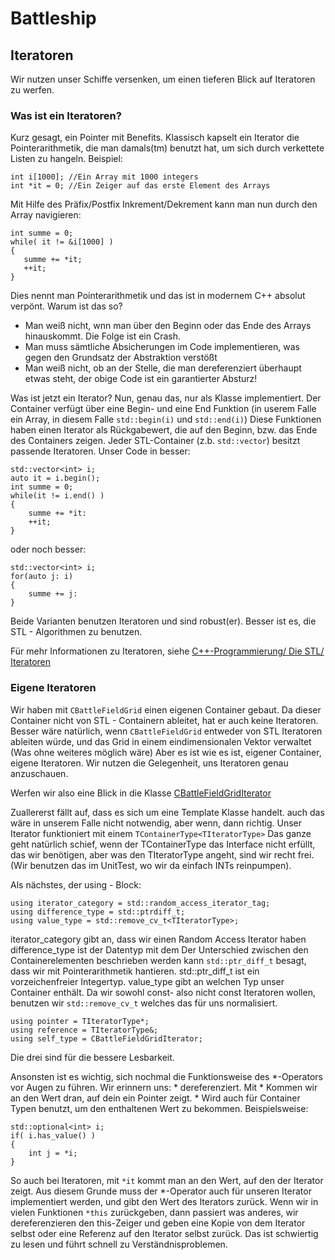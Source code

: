 # Battleship


## Iteratoren
Wir nutzen unser Schiffe versenken, um einen tieferen Blick auf Iteratoren zu werfen.

### Was ist ein Iteratoren?

Kurz gesagt, ein Pointer mit Benefits.
Klassisch kapselt ein Iterator die Pointerarithmetik, die man damals(tm) benutzt hat, um sich durch verkettete Listen zu hangeln.
Beispiel:
    
    int i[1000]; //Ein Array mit 1000 integers
    int *it = 0; //Ein Zeiger auf das erste Element des Arrays

Mit Hilfe des Präfix/Postfix Inkrement/Dekrement kann man nun durch den Array navigieren:
    
    int summe = 0;
    while( it != &i[1000] )
    {
       summe += *it;
       ++it;
    }

Dies nennt man Pointerarithmetik und das ist in modernem C++ absolut verpönt.
Warum ist das so?
 * Man weiß nicht, wnn man über den Beginn oder das Ende des Arrays hinauskommt. Die Folge ist ein Crash.
 * Man muss sämtliche Absicherungen im Code implementieren, was gegen den Grundsatz der Abstraktion verstößt
 * Man weiß nicht, ob an der Stelle, die man dereferenziert überhaupt etwas steht, der obige Code ist ein garantierter Absturz!

Was ist jetzt ein Iterator?
Nun, genau das, nur als Klasse implementiert. Der Container verfügt über eine Begin- und eine End Funktion (in userem Falle ein Array, in diesem Falle `std::begin(i)` und `std::end(i)`) Diese Funktionen haben einen Iterator als Rückgabewert, die auf den Beginn, bzw. das Ende des Containers zeigen.
Jeder STL-Container (z.b. `std::vector`) besitzt passende Iteratoren.
Unser Code in besser:

    std::vector<int> i;
    auto it = i.begin();
    int summe = 0;
    while(it != i.end() )
    {
        summe += *it:
        ++it;
    }
    
oder noch besser:

    std::vector<int> i;
    for(auto j: i)
    {
        summe += j:
    }
    
Beide Varianten benutzen Iteratoren und sind robust(er). Besser ist es, die STL - Algorithmen zu benutzen.

Für mehr Informationen zu Iteratoren, siehe [C++-Programmierung/ Die STL/ Iteratoren](https://de.wikibooks.org/wiki/C%2B%2B-Programmierung/_Die_STL/_Iteratoren)

### Eigene Iteratoren

Wir haben mit `CBattleFieldGrid` einen eigenen Container gebaut. Da dieser Container nicht von STL - Containern ableitet, hat er auch keine Iteratoren.
Besser wäre natürlich, wenn `CBattleFieldGrid` entweder von STL Iteratoren ableiten würde, und das Grid in einem eindimensionalen Vektor verwaltet (Was ohne weiteres möglich wäre) Aber es ist wie es ist, eigener Container, eigene Iteratoren. Wir nutzen die Gelegenheit, uns Iteratoren genau anzuschauen.

Werfen wir also eine Blick in die Klasse [CBattleFieldGridIterator](/../main/Battleship/Battleship/cbattlefieldgriditerator.h)

Zuallererst fällt auf, dass es sich um eine Template Klasse handelt. auch das wäre in unserem Falle nicht notwendig, aber wenn, dann richtig.
Unser Iterator funktioniert mit einem `TContainerType<TIteratorType>` Das ganze geht natürlich schief, wenn der TContainerType das Interface nicht erfüllt, das wir benötigen, aber was den TIteratorType angeht, sind wir recht frei. (Wir benutzen das im UnitTest, wo wir da einfach INTs reinpumpen).

Als nächstes, der using - Block:

    using iterator_category = std::random_access_iterator_tag;
    using difference_type = std::ptrdiff_t;
    using value_type = std::remove_cv_t<TIteratorType>;
    
iterator_category gibt an, dass wir einen Random Access Iterator haben
difference_type ist der Datentyp mit dem Der Unterschied zwischen den Containerelementen beschrieben werden kann `std::ptr_diff_t` besagt, dass wir mit Pointerarithmetik hantieren. std::ptr_diff_t ist ein vorzeichenfreier Integertyp.
value_type gibt an welchen Typ unser Container enthält. Da wir sowohl const- also nicht const Iteratoren wollen, benutzen wir `std::remove_cv_t` welches das für uns normalisiert.

    using pointer = TIteratorType*;
    using reference = TIteratorType&;
    using self_type = CBattleFieldGridIterator;
    
Die drei sind für die bessere Lesbarkeit.

Ansonsten ist es wichtig, sich nochmal die Funktionsweise des *-Operators vor Augen zu führen. 
Wir erinnern uns: * dereferenziert. 
Mit * Kommen wir an den Wert dran, auf dein ein Pointer zeigt. * Wird auch für Container Typen benutzt, um den enthaltenen Wert zu bekommen. Beispielsweise:

    std::optional<int> i;
    if( i.has_value() )
    {
        int j = *i;
    }
    
So auch bei Iteratoren, mit `*it` kommt man an den Wert, auf den der Iterator zeigt. Aus diesem Grunde muss der *-Operator auch für unseren Iterator implementiert werden, und gibt den Wert des Iterators zurück. Wenn wir in vielen Funktionen `*this` zurückgeben, dann passiert was anderes, wir dereferenzieren den this-Zeiger und geben eine Kopie von dem Iterator selbst oder eine Referenz auf den Iterator selbst zurück.
Das ist schwiertig zu lesen und führt schnell zu Verständnisproblemen.
